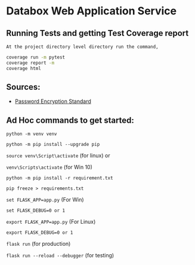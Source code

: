 # Databox Web Application Service

## Running Tests and getting Test Coverage report

    At the project directory level directory run the command,
    
``` sh
coverage run -m pytest
coverage report -m
coverage html
```

## Sources:

- [Password Encryption Standard](https://www.ibm.com/docs/en/i/7.4?topic=security-password-encryption)

## Ad Hoc commands to get started:

`python -m venv venv`

`python -m pip install --upgrade pip`

`source venv\Script\activate` (for linux) or

`venv\Scripts\activate` (for Win 10)

`python -m pip install -r requirement.txt`

`pip freeze > requirements.txt`

`set FLASK_APP=app.py` (For Win)

`set FLASK_DEBUG=0 or 1`

`export FLASK_APP=app.py` (For Linux)

`export FLASK_DEBUG=0 or 1`

`flask run` (for production)

`flask run --reload --debugger` (for testing)
